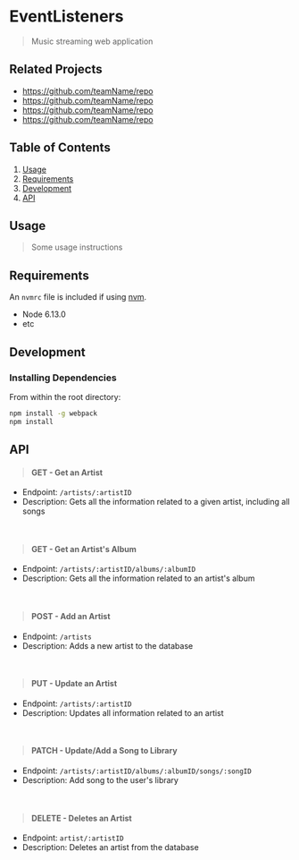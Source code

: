 # EventListeners

> Music streaming web application 

## Related Projects

  - https://github.com/teamName/repo
  - https://github.com/teamName/repo
  - https://github.com/teamName/repo
  - https://github.com/teamName/repo

## Table of Contents

1. [Usage](#Usage)
1. [Requirements](#requirements)
1. [Development](#development)
1. [API](#api)

## Usage

> Some usage instructions

## Requirements

An `nvmrc` file is included if using [nvm](https://github.com/creationix/nvm).

- Node 6.13.0
- etc

## Development

### Installing Dependencies

From within the root directory:

```sh
npm install -g webpack
npm install
```

## API

>#### GET - Get an Artist
- Endpoint: `/artists/:artistID`
- Description: Gets all the information related to a given artist, including all songs
<br>

>#### GET - Get an Artist's Album
- Endpoint: `/artists/:artistID/albums/:albumID`
- Description: Gets all the information related to an artist's album
<br>

>#### POST - Add an Artist
- Endpoint: `/artists`
- Description: Adds a new artist to the database
<br>

>#### PUT - Update an Artist
- Endpoint: `/artists/:artistID`
- Description: Updates all information related to an artist
<br>

>#### PATCH - Update/Add a Song to Library
- Endpoint: `/artists/:artistID/albums/:albumID/songs/:songID`
- Description: Add song to the user's library
<br>

>#### DELETE - Deletes an Artist
- Endpoint: `artist/:artistID`
- Description: Deletes an artist from the database

